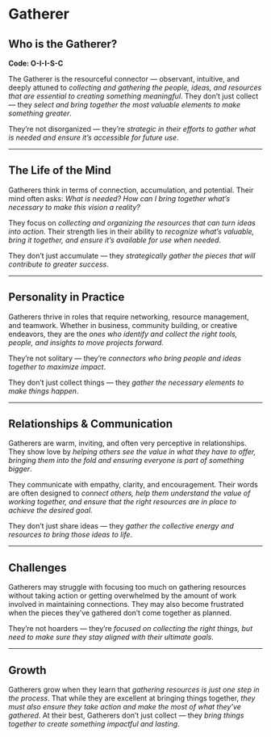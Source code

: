 # Gatherer
## Who is the Gatherer?
**Code: O-I-I-S-C**

The Gatherer is the resourceful connector — observant, intuitive, and deeply attuned to *collecting and gathering the people, ideas, and resources that are essential to creating something meaningful*. They don’t just collect — they *select and bring together the most valuable elements to make something greater*.

They’re not disorganized — they’re *strategic in their efforts to gather what is needed and ensure it’s accessible for future use*.

---

## The Life of the Mind

Gatherers think in terms of connection, accumulation, and potential. Their mind often asks: *What is needed? How can I bring together what’s necessary to make this vision a reality?*

They focus on *collecting and organizing the resources that can turn ideas into action*. Their strength lies in their ability to *recognize what’s valuable, bring it together, and ensure it’s available for use when needed*.

They don’t just accumulate — they *strategically gather the pieces that will contribute to greater success*.

---

## Personality in Practice

Gatherers thrive in roles that require networking, resource management, and teamwork. Whether in business, community building, or creative endeavors, they are the *ones who identify and collect the right tools, people, and insights to move projects forward*.

They’re not solitary — they’re *connectors who bring people and ideas together to maximize impact*.

They don’t just collect things — they *gather the necessary elements to make things happen*.

---

## Relationships & Communication

Gatherers are warm, inviting, and often very perceptive in relationships. They show love by *helping others see the value in what they have to offer, bringing them into the fold and ensuring everyone is part of something bigger*.

They communicate with empathy, clarity, and encouragement. Their words are often designed to *connect others, help them understand the value of working together, and ensure that the right resources are in place to achieve the desired goal*.

They don’t just share ideas — they *gather the collective energy and resources to bring those ideas to life*.

---

## Challenges

Gatherers may struggle with focusing too much on gathering resources without taking action or getting overwhelmed by the amount of work involved in maintaining connections. They may also become frustrated when the pieces they’ve gathered don’t come together as planned.

They’re not hoarders — they’re *focused on collecting the right things, but need to make sure they stay aligned with their ultimate goals*.

---

## Growth

Gatherers grow when they learn that *gathering resources is just one step in the process*. That while they are excellent at bringing things together, *they must also ensure they take action and make the most of what they’ve gathered*. At their best, Gatherers don’t just collect — they *bring things together to create something impactful and lasting*.

